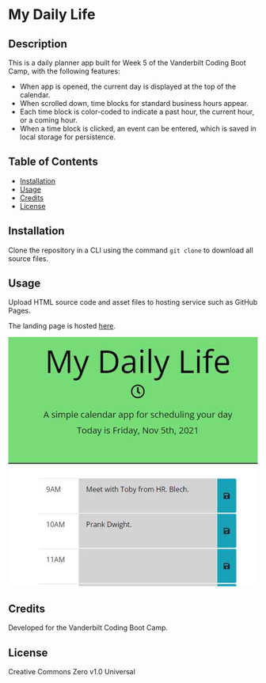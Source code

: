 # My Daily Life

## Description

This is a daily planner app built for Week 5 of the Vanderbilt Coding Boot Camp, with the following features:

- When app is opened, the current day is displayed at the top of the calendar.
- When scrolled down, time blocks for standard business hours appear.
- Each time block is color-coded to indicate a past hour, the current hour, or a coming hour.
- When a time block is clicked, an event can be entered, which is saved in local storage for persistence.

## Table of Contents

- [Installation](#installation)
- [Usage](#usage)
- [Credits](#credits)
- [License](#license)

## Installation

Clone the repository in a CLI using the command `git clone` to download all source files.

## Usage

Upload HTML source code and asset files to hosting service such as GitHub Pages.

The landing page is hosted [here](https://branjames117.github.io/my-daily-life/).

![Screenshot](./assets/images/screenshot.jpg)

## Credits

Developed for the Vanderbilt Coding Boot Camp.

## License

Creative Commons Zero v1.0 Universal
